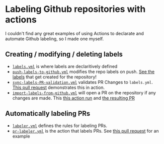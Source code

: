 # Labeling Github repositories with actions
I couldn't find any great examples of using Actions to declarate and automate Github labeling, so I made one myself.

## Creating / modifying / deleting labels
- [`labels.yml`](./.github/labels.yml) is where labels are declaritively defined
- [`push-labels-to-github.yml`](.github/workflows/push-labels-to-github.yml) modifies the repo labels on push. [See the labels](https://github.com/scowalt/actions-labeler-example/labels) that get created for the repository!
- [`sync-labels-PR-validation.yml`](.github/workflows/sync-labels-PR-validation.yml) validates PR Changes to `labels.yml`. [This pull request](https://github.com/scowalt/actions-labeler-example/pull/1) demonstrates this in action.
- [`import-labels-from-github.yml`](.github/workflows/import-labels-from-github.yml) will open a PR on the repository if any changes are made. This [this action run](#) and [the resulting PR](#)

## Automatically labeling PRs
- [`labeler.yml`](.github/labeler.yml) defines the rules for labeling PRs.
- [`pr-labeler.yml`](.github/workflows/pr-labeler.yml) is the action that labels PRs. See [this pull request](https://github.com/scowalt/actions-labeler-example/pull/3) for an example
